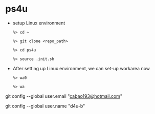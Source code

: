 # ps4u

* setup Linux environment

  `%> cd ~`

  `%> git clone <repo_path>`

  `%> cd ps4u`
  
  `%> source .init.sh`
  
* After setting up Linux environment, we can set-up workarea now

  `%> wa0`
  
  `%> wa`
  
  
git config --global user.email "cabao193@hotmail.com"

git config --global user.name "d4u-b"

